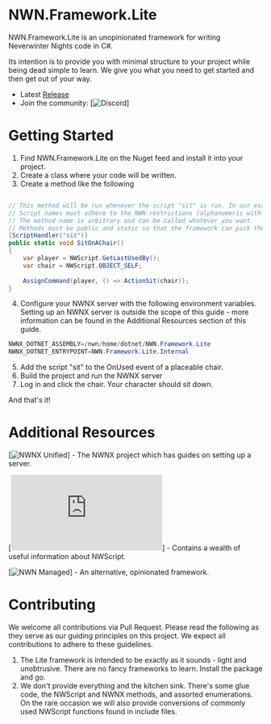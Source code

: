 # NWN.Framework.Lite
NWN.Framework.Lite is an unopinionated framework for writing Neverwinter Nights code in C#.

Its intention is to provide you with minimal structure to your project while being dead simple to learn. We give you what you need to get started and then get out of your way.

- Latest [Release](https://github.com/zunath/NWN.Framework.Lite/releases/latest)
- Join the community: [![Discord](https://discord.gg/MyQAM6m)]

# Getting Started

1. Find NWN.Framework.Lite on the Nuget feed and install it into your project.
2. Create a class where your code will be written.
3. Create a method like the following

```csharp

// This method will be run whenever the script "sit" is run. In our example module, this happens when a player clicks a chair.
// Script names must adhere to the NWN restrictions (alphanumeric with some special characters and no longer than 16 characters)
// The method name is arbitrary and can be called whatever you want.
// Methods must be public and static so that the framework can pick them up when the module loads.
[ScriptHandler("sit")]
public static void SitOnAChair()
{
    var player = NWScript.GetLastUsedBy();
    var chair = NWScript.OBJECT_SELF;
    
    AssignCommand(player, () => ActionSit(chair));
}

```
4. Configure your NWNX server with the following environment variables. Setting up an NWNX server is outside the scope of this guide - more information can be found in the Additional Resources section of this guide.

```csharp
NWNX_DOTNET_ASSEMBLY=/nwn/home/dotnet/NWN.Framework.Lite 
NWNX_DOTNET_ENTRYPOINT=NWN.Framework.Lite.Internal
```

5. Add the script "sit" to the OnUsed event of a placeable chair.
6. Build the project and run the NWNX server
7. Log in and click the chair. Your character should sit down.

And that's it!

# Additional Resources

[![NWNX Unified](https://github.com/nwnxee/unified/)] - The NWNX project which has guides on setting up a server.

[![NWN Lexicon](https://nwnlexicon.com/index.php?title=Main_Page)] - Contains a wealth of useful information about NWScript.

[![NWN Managed](https://github.com/nwn-dotnet/NWN.Managed)] - An alternative, opinionated framework.

# Contributing
We welcome all contributions via Pull Request. Please read the following as they serve as our guiding principles on this project. We expect all contributions to adhere to these guidelines.

1. The Lite framework is intended to be exactly as it sounds - light and unobtrusive. There are no fancy frameworks to learn. Install the package and go.
2. We don't provide everything and the kitchen sink. There's some glue code, the NWScript and NWNX methods, and assorted enumerations. On the rare occasion we will also provide conversions of commonly used NWScript functions found in include files.
